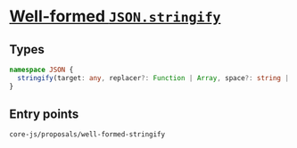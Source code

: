 # [Well-formed `JSON.stringify`](https://github.com/tc39/proposal-well-formed-stringify)

## Types

```ts
namespace JSON {
  stringify(target: any, replacer?: Function | Array, space?: string | number): string | void;
}
```

## Entry points

```
core-js/proposals/well-formed-stringify
```
